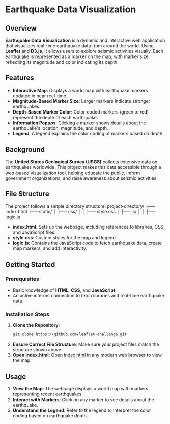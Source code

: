 # Earthquake Data Visualization

## Overview
**Earthquake Data Visualization** is a dynamic and interactive web application that visualizes real-time earthquake data from around the world. Using **Leaflet** and **D3.js**, it allows users to explore seismic activities visually. Each earthquake is represented as a marker on the map, with marker size reflecting its magnitude and color indicating its depth.

## Features
- **Interactive Map**: Displays a world map with earthquake markers updated in near real-time.
- **Magnitude-Based Marker Size**: Larger markers indicate stronger earthquakes.
- **Depth-Based Marker Color**: Color-coded markers (green to red) represent the depth of each earthquake.
- **Information Popups**: Clicking a marker shows details about the earthquake's location, magnitude, and depth.
- **Legend**: A legend explains the color coding of markers based on depth.

## Background
The **United States Geological Survey (USGS)** collects extensive data on earthquakes worldwide. This project makes this data accessible through a web-based visualization tool, helping educate the public, inform government organizations, and raise awareness about seismic activities.

## File Structure
The project follows a simple directory structure:
project-directory/
├── index.html
├── static/
│   ├── css/
│   │   ├── style.css
│   ├── js/
│   │   ├── logic.js


- **index.html**: Sets up the webpage, including references to libraries, CSS, and JavaScript files.
- **style.css**: Custom styles for the map and legend.
- **logic.js**: Contains the JavaScript code to fetch earthquake data, create map markers, and add interactivity.

## Getting Started

### Prerequisites
- Basic knowledge of **HTML**, **CSS**, and **JavaScript**.
- An active internet connection to fetch libraries and real-time earthquake data.

### Installation Steps
1. **Clone the Repository**:
    ```bash
    git clone https://github.com/leaflet-challenge.git
    ```
2. **Ensure Correct File Structure**: Make sure your project files match the structure shown above.
3. **Open index.html**: Open [index.html](https://ichbinfreya.github.io/leaflet-challenge/) in any modern web browser to view the map.

## Usage
1. **View the Map**: The webpage displays a world map with markers representing recent earthquakes.
2. **Interact with Markers**: Click on any marker to see details about the earthquake.
3. **Understand the Legend**: Refer to the legend to interpret the color coding based on earthquake depth.
